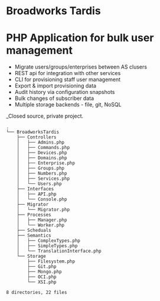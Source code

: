 Broadworks Tardis
===================

PHP Application for bulk user management
===


- Migrate users/groups/enterprises between AS clusers
- REST api for integration with other services
- CLI for provisioning staff user management
- Export & import provisioning data
- Audit history via configuration snapshots
- Bulk changes of subscriber data
- Multiple storage backends - file, git, NoSQL


_Closed source, private project.

```
.
└── BroadworksTardis
    ├── Controllers
    │   ├── Admins.php
    │   ├── Commands.php
    │   ├── Devices.php
    │   ├── Domains.php
    │   ├── Enterprise.php
    │   ├── Groups.php
    │   ├── Numbers.php
    │   ├── Services.php
    │   └── Users.php
    ├── Interfaces
    │   ├── API.php
    │   └── Console.php
    ├── Migrator
    │   └── Migrator.php
    ├── Processes
    │   ├── Manager.php
    │   └── Worker.php
    ├── Scheduals
    ├── Semantics
    │   ├── ComplexTypes.php
    │   ├── SimpleTypes.php
    │   └── TranslationInterface.php
    └── Storage
        ├── Filesystem.php
        ├── Git.php
        ├── Mongo.php
        ├── OCI.php
        └── XSI.php

8 directories, 22 files
```
